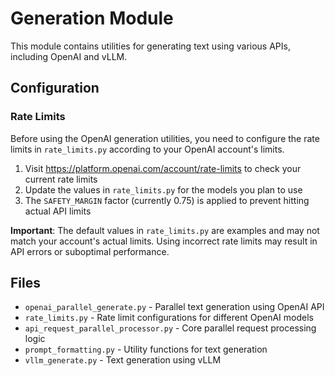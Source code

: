 # Generation Module

This module contains utilities for generating text using various APIs, including OpenAI and vLLM.

## Configuration

### Rate Limits

Before using the OpenAI generation utilities, you need to configure the rate limits in `rate_limits.py` according to your OpenAI account's limits.

1. Visit https://platform.openai.com/account/rate-limits to check your current rate limits
2. Update the values in `rate_limits.py` for the models you plan to use
3. The `SAFETY_MARGIN` factor (currently 0.75) is applied to prevent hitting actual API limits

**Important**: The default values in `rate_limits.py` are examples and may not match your account's actual limits. Using incorrect rate limits may result in API errors or suboptimal performance.

## Files

- `openai_parallel_generate.py` - Parallel text generation using OpenAI API
- `rate_limits.py` - Rate limit configurations for different OpenAI models
- `api_request_parallel_processor.py` - Core parallel request processing logic
- `prompt_formatting.py` - Utility functions for text generation
- `vllm_generate.py` - Text generation using vLLM